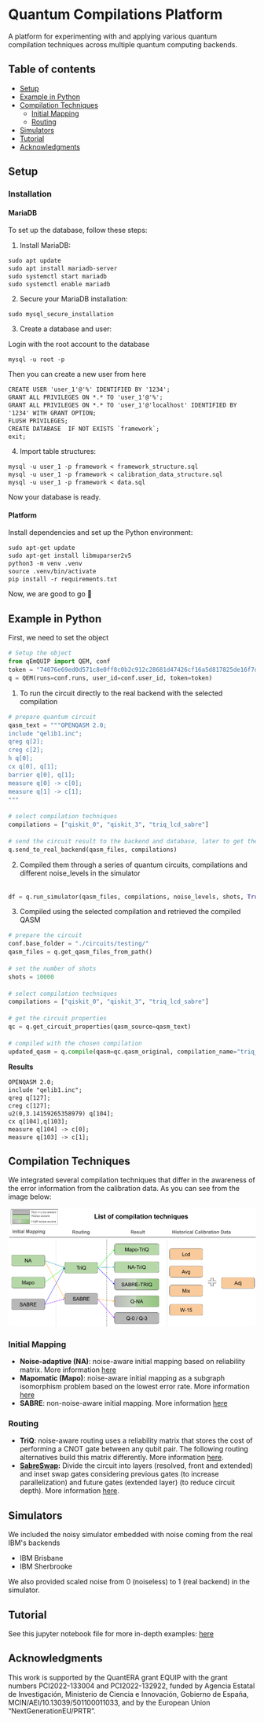 # Quantum Compilations Platform
A platform for experimenting with and applying various quantum compilation techniques across multiple quantum computing backends.

## Table of contents

- [Setup](#setup)
- [Example in Python](#example-in-python)
- [Compilation Techniques](#compilation-techniques)
  - [Initial Mapping](#initial-mapping)
  - [Routing](#routing)
- [Simulators](#simulators)
- [Tutorial](#tutorial)
- [Acknowledgments](#acknowledgments)

## Setup

### Installation

#### MariaDB

To set up the database, follow these steps:

1. Install MariaDB:
   
``` terminal
sudo apt update
sudo apt install mariadb-server
sudo systemctl start mariadb
sudo systemctl enable mariadb
```

2. Secure your MariaDB installation:

``` terminal
sudo mysql_secure_installation
```

3. Create a database and user:

Login with the root account to the database

``` terminal
mysql -u root -p
```

Then you can create a new user from here

``` mysql
CREATE USER 'user_1'@'%' IDENTIFIED BY '1234';
GRANT ALL PRIVILEGES ON *.* TO 'user_1'@'%';
GRANT ALL PRIVILEGES ON *.* TO 'user_1'@'localhost' IDENTIFIED BY '1234' WITH GRANT OPTION;
FLUSH PRIVILEGES;
CREATE DATABASE  IF NOT EXISTS `framework`;
exit;
```

4. Import table structures:

``` terminal
mysql -u user_1 -p framework < framework_structure.sql
mysql -u user_1 -p framework < calibration_data_structure.sql
mysql -u user_1 -p framework < data.sql
```

Now your database is ready.

#### Platform

Install dependencies and set up the Python environment:

``` terminal
sudo apt-get update
sudo apt-get install libmuparser2v5
python3 -m venv .venv
source .venv/bin/activate
pip install -r requirements.txt
```

Now, we are good to go 🚀

## Example in Python

First, we need to set the object

```python
# Setup the object
from qEmQUIP import QEM, conf
token = "74076e69ed0d571c8e0ff8c0b2c912c28681d47426cf16a5d817825de16f7dbd95bf6ff7c604b706803b78b2e21d1dd5cacf9f1b0aa81d672d938bded8049a17"
q = QEM(runs=conf.runs, user_id=conf.user_id, token=token)
```

1. To run the circuit directly to the real backend with the selected compilation

```python
# prepare quantum circuit 
qasm_text = """OPENQASM 2.0;
include "qelib1.inc";
qreg q[2];
creg c[2];
h q[0];
cx q[0], q[1];
barrier q[0], q[1];
measure q[0] -> c[0];
measure q[1] -> c[1];
"""

# select compilation techniques
compilations = ["qiskit_0", "qiskit_3", "triq_lcd_sabre"]

# send the circuit result to the backend and database, later to get the result we need to run a script to retrieve the result from the cloud
q.send_to_real_backend(qasm_files, compilations)
```

2. Compiled them through a series of quantum circuits, compilations and different noise_levels in the simulator

```python

df = q.run_simulator(qasm_files, compilations, noise_levels, shots, True)
```

3. Compiled using the selected compilation and retrieved the compiled QASM
   
```python
# prepare the circuit
conf.base_folder = "./circuits/testing/"
qasm_files = q.get_qasm_files_from_path()

# set the number of shots
shots = 10000

# select compilation techniques
compilations = ["qiskit_0", "qiskit_3", "triq_lcd_sabre"]

# get the circuit properties
qc = q.get_circuit_properties(qasm_source=qasm_text)

# compiled with the chosen compilation
updated_qasm = q.compile(qasm=qc.qasm_original, compilation_name="triq_avg_na")
```

**Results**
```text
OPENQASM 2.0;
include "qelib1.inc";
qreg q[127];
creg c[127];
u2(0,3.14159265358979) q[104];
cx q[104],q[103];
measure q[104] -> c[0];
measure q[103] -> c[1];
```

## Compilation Techniques

We integrated several compilation techniques that differ in the awareness of the error information from the calibration data. As you can see from the image below:

![compilations](https://github.com/HandyKurniawan/quantum_platform/blob/main/img/compilations.png)

### Initial Mapping 

- **Noise-adaptive (NA)**: noise-aware initial mapping based on reliability matrix. More information [here](https://arxiv.org/pdf/1901.11054) 
- **Mapomatic (Mapo)**: noise-aware initial mapping as a subgraph isomorphism problem based on the lowest error rate. More information [here](https://arxiv.org/pdf/2209.15512)
- **SABRE**: non-noise-aware initial mapping. More information [here](https://arxiv.org/pdf/1809.02573.pdf)


### Routing

- **TriQ**: noise-aware routing uses a reliability matrix that stores the cost of performing a CNOT gate between any qubit pair. The following routing alternatives build this matrix differently. More information [here](https://doi.org/10.1145/3307650.3322273).
- **[SabreSwap]((https://qiskit.org/documentation/stubs/qiskit.transpiler.passes.SabreSwap.html)):** Divide the circuit into layers (resolved, front and extended) and inset swap gates considering previous gates (to increase parallelization) and future gates (extended layer) (to reduce circuit depth). More information [here](https://arxiv.org/pdf/1809.02573.pdf).

## Simulators

We included the noisy simulator embedded with noise coming from the real IBM's backends
- IBM Brisbane
- IBM Sherbrooke

We also provided scaled noise from 0 (noiseless) to 1 (real backend) in the simulator.

## Tutorial

See this jupyter notebook file for more in-depth examples: [here](https://github.com/HandyKurniawan/quantum_platform/blob/main/tutorial.ipynb)

## Acknowledgments

This work is supported by the QuantERA grant EQUIP with the grant numbers PCI2022-133004 and PCI2022-132922, funded by Agencia Estatal de Investigación, Ministerio de Ciencia e Innovación, Gobierno de España, MCIN/AEI/10.13039/501100011033, and by the European Union “NextGenerationEU/PRTR”.



